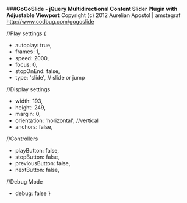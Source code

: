 ###**GoGoSlide - jQuery Multidirectional Content Slider Plugin with Adjustable Viewport**
Copyright (c) 2012 Aurelian Apostol | amstegraf
http://www.codbug.com/gogoslide

//Play settings
{
* autoplay: true,
* frames: 1,
* speed: 2000,
* focus: 0,
* stopOnEnd: false,
* type: 'slide', // slide or jump

//Display settings
* width: 193,
* height: 249,
* margin: 0,
* orientation: 'horizontal', //vertical
* anchors: false,

//Controllers
* playButton: false,
* stopButton: false,
* previousButton: false,
* nextButton: false,

//Debug Mode
* debug: false
}

<pre><code>
<div id="name_container">
	<div id="previous_button"><img src="img_src" alt="" title="" /></div>
	<div id="next_button"><img src="img_src" alt="" title="" /></div>
	<div id="controllers">
		<div id="play_button"><img src="img_src" alt="" title="" /></div>
		<div id="stop_button"><img src="img_src" alt="" title="" /></div>
	</div>
	<div id="anchors">
		<a href="#"><img src="" alt="" title="" /></a>
	</div>
	
	<div id="name_container_reel">	
		<div class="clipper">
		</div>
	</div>
</div>
</code></pre>